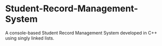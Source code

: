 # Student-Record-Management-System
A console-based Student Record Management System developed in C++ using singly linked lists. 
